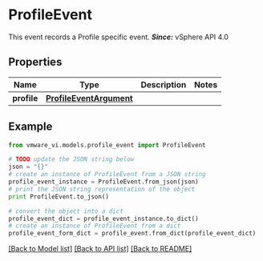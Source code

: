 # ProfileEvent

This event records a Profile specific event.  ***Since:*** vSphere API 4.0 

## Properties
Name | Type | Description | Notes
------------ | ------------- | ------------- | -------------
**profile** | [**ProfileEventArgument**](ProfileEventArgument.md) |  | 

## Example

```python
from vmware_vi.models.profile_event import ProfileEvent

# TODO update the JSON string below
json = "{}"
# create an instance of ProfileEvent from a JSON string
profile_event_instance = ProfileEvent.from_json(json)
# print the JSON string representation of the object
print ProfileEvent.to_json()

# convert the object into a dict
profile_event_dict = profile_event_instance.to_dict()
# create an instance of ProfileEvent from a dict
profile_event_form_dict = profile_event.from_dict(profile_event_dict)
```
[[Back to Model list]](../README.md#documentation-for-models) [[Back to API list]](../README.md#documentation-for-api-endpoints) [[Back to README]](../README.md)


